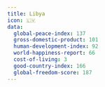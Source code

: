 ```yaml
---
title: Libya
icon: 🇱🇾
data:
  global-peace-index: 137
  gross-domestic-product: 101
  human-development-index: 92
  world-happiness-report: 66
  cost-of-living: 3
  good-country-index: 166
  global-freedom-score: 187
---
```

